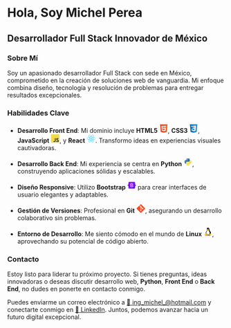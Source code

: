 # Hola, Soy Michel Perea
## Desarrollador Full Stack Innovador de México

### Sobre Mí

Soy un apasionado desarrollador Full Stack con sede en México, comprometido en la creación de soluciones web de vanguardia. Mi enfoque combina diseño, tecnología y resolución de problemas para entregar resultados excepcionales.

### Habilidades Clave

- **Desarrollo Front End**: Mi dominio incluye **HTML5** <img src="https://raw.githubusercontent.com/devicons/devicon/master/icons/html5/html5-original.svg" width="20" height="20" />, **CSS3** <img src="https://raw.githubusercontent.com/devicons/devicon/master/icons/css3/css3-original.svg" width="20" height="20" />, **JavaScript** <img src="https://raw.githubusercontent.com/devicons/devicon/master/icons/javascript/javascript-original.svg" width="20" height="20" />, y **React** <img src="https://raw.githubusercontent.com/devicons/devicon/master/icons/react/react-original.svg" width="20" height="20" />. Transformo ideas en experiencias visuales cautivadoras.

- **Desarrollo Back End**: Mi experiencia se centra en **Python** <img src="https://raw.githubusercontent.com/devicons/devicon/master/icons/python/python-original.svg" width="20" height="20" />, construyendo aplicaciones sólidas y escalables.

- **Diseño Responsive**: Utilizo **Bootstrap** <img src="https://raw.githubusercontent.com/devicons/devicon/master/icons/bootstrap/bootstrap-original.svg" width="20" height="20" /> para crear interfaces de usuario elegantes y adaptables.

- **Gestión de Versiones**: Profesional en **Git** <img src="https://raw.githubusercontent.com/devicons/devicon/master/icons/git/git-original.svg" width="20" height="20" />, asegurando un desarrollo colaborativo sin problemas.

- **Entorno de Desarrollo**: Me siento cómodo en el mundo de **Linux** <img src="https://raw.githubusercontent.com/devicons/devicon/master/icons/linux/linux-original.svg" width="20" height="20" />, aprovechando su potencial de código abierto.

### Contacto

Estoy listo para liderar tu próximo proyecto. Si tienes preguntas, ideas innovadoras o deseas discutir desarrollo web, **Python**, **Front End** o **Back End**, no dudes en ponerte en contacto conmigo. 

Puedes enviarme un correo electrónico a [📧 ing_michel_@hotmail.com](mailto:ing_michel_@hotmail.com) y conectarte conmigo en [🔗 LinkedIn](https://www.linkedin.com/in/michel-perea). Juntos, podemos avanzar hacia un futuro digital excepcional.
